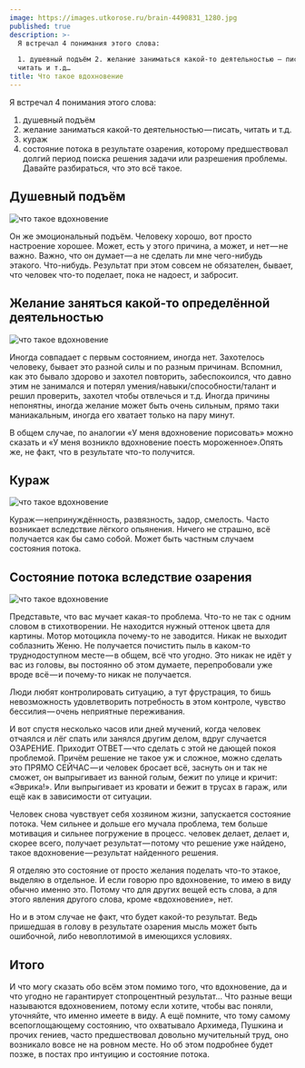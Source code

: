 ```yaml
---
image: https://images.utkorose.ru/brain-4490831_1280.jpg
published: true
description: >-
  Я встречал 4 понимания этого слова:

  1. душевный подъём 2. желание заниматься какой-то деятельностью — писать,
  читать и т.д…
title: Что такое вдохновение
---
```

Я встречал 4 понимания этого слова:

1. душевный подъём
2. желание заниматься какой-то деятельностью — писать, читать и т.д.
3. кураж
4. состояние потока в результате озарения, которому предшествовал долгий период поиска решения задачи или разрешения проблемы.
Давайте разбираться, что это всё такое.

## Душевный подъём

![что такое вдохновение](https://images.utkorose.ru/wiinsp/wiinspiration.jpg)

Он же эмоциональный подъём. Человеку хорошо, вот просто настроение хорошее. Может, есть у этого причина, а может, и нет — не важно. Важно, что он думает — а не сделать ли мне чего-нибудь этакого. Что-нибудь. Результат при этом совсем не обязателен, бывает, что человек что-то поделает, пока не надоест, и забросит.

## Желание заняться какой-то определённой деятельностью

![что такое вдохновение](https://images.utkorose.ru/wiinsp/0_5vMl7ycQWbyHKfeB.jpg)

Иногда совпадает с первым состоянием, иногда нет. Захотелось человеку, бывает это разной силы и по разным причинам. Вспомнил, как это бывало здорово и захотел повторить, забеспокоился, что давно этим не занимался и потерял умения/навыки/способности/талант и решил проверить, захотел чтобы отвлечься и т.д. Иногда причины непонятны, иногда желание может быть очень сильным, прямо таки маниакальным, иногда его хватает только на пару минут.

В общем случае, по аналогии «У меня вдохновение порисовать» можно сказать и «У меня возникло вдохновение поесть мороженное».Опять же, не факт, что в результате что-то получится.

## Кураж

![что такое вдохновение](https://images.utkorose.ru/wiinsp/kuraj.jpg)

Кураж — непринуждённость, развязность, задор, смелость. Часто возникает вследствие лёгкого опьянения. Ничего не страшно, всё получается как бы само собой. Может быть частным случаем состояния потока.

## Состояние потока вследствие озарения

![что такое вдохновение](https://images.utkorose.ru/wiinsp/slowpokk.jpg)

Представьте, что вас мучает какая-то проблема. Что-то не так с одним словом в стихотворении. Не находится нужный оттенок цвета для картины. Мотор мотоцикла почему-то не заводится. Никак не выходит соблазнить Женю. Не получается почистить пыль в каком-то труднодоступном месте — в общем, всё что угодно. Это никак не идёт у вас из головы, вы постоянно об этом думаете, перепробовали уже вроде всё — и почему-то никак не получается.

Люди любят контролировать ситуацию, а тут фрустрация, то бишь невозможность удовлетворить потребность в этом контроле, чувство бессилия — очень неприятные переживания.

И вот спустя несколько часов или дней мучений, когда человек отчаялся и лёг спать или занялся другим делом, вдруг случается ОЗАРЕНИЕ. Приходит ОТВЕТ — что сделать с этой не дающей покоя проблемой. Причём решение не такое уж и сложное, можно сделать это ПРЯМО СЕЙЧАС — и человек бросает всё, заснуть он и так не сможет, он выпрыгивает из ванной голым, бежит по улице и кричит: «Эврика!». Или выпрыгивает из кровати и бежит в трусах в гараж, или ещё как в зависимости от ситуации.

Человек снова чувствует себя хозяином жизни, запускается состояние потока. Чем сильнее и дольше его мучала проблема, тем больше мотивация и сильнее погружение в процесс. человек делает, делает и, скорее всего, получает результат — потому что решение уже найдено, такое вдохновение — результат найденного решения.

Я отделяю это состояние от просто желания поделать что-то этакое, выделяю в отдельное. И если говорю про вдохновение, то имею в виду обычно именно это. Потому что для других вещей есть слова, а для этого явления другого слова, кроме «вдохновение», нет.

Но и в этом случае не факт, что будет какой-то результат. Ведь пришедшая в голову в результате озарения мысль может быть ошибочной, либо невоплотимой в имеющихся условиях.

## Итого

И что могу сказать обо всём этом помимо того, что вдохновение, да и что угодно не гарантирует стопроцентный результат… Что разные вещи называются вдохновением, потому если хотите, чтобы вас поняли, уточняйте, что именно имеете в виду. А ещё помните, что тому самому всепоглощающему состоянию, что охватывало Архимеда, Пушкина и прочих гениев, часто предшествовал довольно мучительный труд, оно возникало вовсе не на ровном месте. Но об этом подробнее будет позже, в постах про интуицию и состояние потока.
